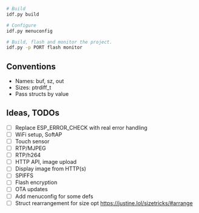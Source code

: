 ```bash
# Build
idf.py build

# Configure
idf.py menuconfig

# Build, flash and monitor the project.
idf.py -p PORT flash monitor
```

## Conventions

- Names: buf, sz, out
- Sizes: ptrdiff_t
- Pass structs by value

## Ideas, TODOs

- [ ] Replace ESP_ERROR_CHECK with real error handling
- [ ] WiFi setup, SoftAP
- [ ] Touch sensor
- [ ] RTP/MJPEG
- [ ] RTP/h264
- [ ] HTTP API, image upload
- [ ] Display image from HTTP(s)
- [ ] SPIFFS
- [ ] Flash encryption
- [ ] OTA updates
- [ ] Add menuconfig for some defs
- [ ] Struct rearrangement for size opt https://justine.lol/sizetricks/#arrange
